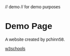 // demo
// for demo purposes
<!DOCTYPE html>
<html lang="en">
<head>
<title>PC Demo</title>
<meta charset="UTF-8">
<meta name="viewport" content="width=device-width, initial-scale=1">
<style>
body {
  font-family: Arial, Helvetica, sans-serif;
}
</style>
</head>
<body>

<h1>Demo Page</h1>
<p>A website created by pchinn58.</p>
<a href="https://www.w3schools.com/">w3schools</a>
</body>
</html>
